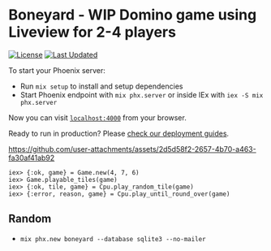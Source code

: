 # Boneyard - WIP Domino game using Liveview for 2-4 players


[![License](https://img.shields.io/github/license/ideaMarcos/boneyard.svg)](https://github.com/ideaMarcos/boneyard/blob/main/LICENSE)
[![Last Updated](https://img.shields.io/github/last-commit/ideaMarcos/boneyard.svg)](https://github.com/ideaMarcos/boneyard/commits/main)


To start your Phoenix server:

  * Run `mix setup` to install and setup dependencies
  * Start Phoenix endpoint with `mix phx.server` or inside IEx with `iex -S mix phx.server`

Now you can visit [`localhost:4000`](http://localhost:4000) from your browser.

Ready to run in production? Please [check our deployment guides](https://hexdocs.pm/phoenix/deployment.html).




https://github.com/user-attachments/assets/2d5d58f2-2657-4b70-a463-fa30af41ab92



```
iex> {:ok, game} = Game.new(4, 7, 6)
iex> Game.playable_tiles(game)
iex> {:ok, tile, game} = Cpu.play_random_tile(game)
iex> {:error, reason, game} = Cpu.play_until_round_over(game)

```

## Random

- `mix phx.new boneyard --database sqlite3 --no-mailer`
